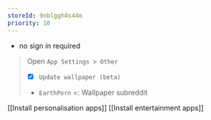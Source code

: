 ```yaml
---
storeId: 9nblggh4s44m
priority: 10
---
```


- no sign in required

> Open `App Settings > Other`
> - [x] `Update wallpaper (beta)`
> - `EarthPorn` =: Wallpaper subreddit


[[Install personalisation apps]]
[[Install entertainment apps]]
